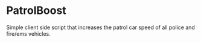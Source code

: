 # PatrolBoost
Simple client side script that increases the patrol car speed of all police and fire/ems vehicles.

